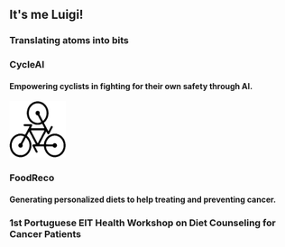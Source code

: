 ## **It's me Luigi!**
### Translating atoms into bits



### CycleAI
#### Empowering cyclists in fighting for their own safety through AI.

<img src="/images/cycleai.png" alt="MarineGEO circle logo" style="height: 100px; width:100px;"/>


### FoodReco
#### Generating personalized diets to help treating and preventing cancer.


### 1st Portuguese EIT Health Workshop on Diet Counseling for Cancer Patients



